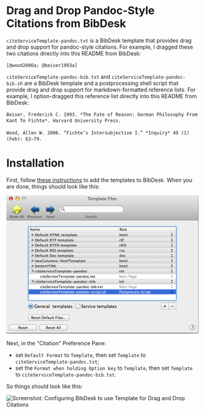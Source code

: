 Drag and Drop Pandoc-Style Citations from BibDesk
=================================================

`citeServiceTemplate-pandoc.txt` is a BibDesk template that provides
drag and drop support for pandoc-style citations. For example, I dragged
these two citations directly into this README from BibDesk:

    [@wood2006a; @beiser1993a]

`citeServiceTemplate-pandoc-bib.txt` and `citeServiceTemplate-pandoc-bib.sh` are a BibDesk template and a postprocessing shell script that provide drag and drop support for markdown-formatted reference lists. For example, I option-dragged this reference list directly into this README from BibDesk:

    Beiser, Frederick C. 1993. *The Fate of Reason: German Philosophy From Kant To Fichte*. Harvard University Press. 

    Wood, Allen W. 2006. “Fichte’s Intersubjective I.” *Inquiry* 49 (1) (Feb): 62–79. 


Installation
============

First, follow [these instructions][] to add the templates to BibDesk. When you are done, things should look like this:

![Screenshot: Adding the Template to BibDesk][]

Next, in the "Citation" Preference Pane:

+   set `Default Format` to `Template`,
then set `Template` to `citeServiceTemplate-pandoc.txt`;
+   set the `Format when holding Option key` to `Template`, then set `Template` to `citeServiceTemplate-pandoc-bib.txt`.

So things should look like this:

![Screenshot: Configuring BibDesk to use Template for Drag and Drop
Citations][]

  [citeServiceTemplate-pandoc.txt]: https://raw.github.com/dsanson/bibdesk-pandoc-citation-template/master/citeServiceTemplate-pandoc.txt
  [these instructions]: http://sourceforge.net/apps/mediawiki/bibdesk/index.php?title=Templates#Adding_a_Template_to_BibDesk
  [Screenshot: Adding the Template to BibDesk]: adding-bibdesk-template.png
  [Screenshot: Configuring BibDesk to use Template for Drag and Drop Citations]: citation-screenshot.png
